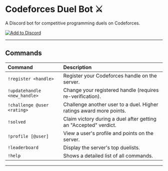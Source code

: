 # Codeforces Duel Bot ⚔️

A Discord bot for competitive programming duels on Codeforces.

<a href="https://discord.com/oauth2/authorize?client_id=1390376900676948183&permissions=84032&integration_type=0&scope=bot+applications.commands">
    <img src="https://img.shields.io/badge/Add%20to%20Discord-7289DA?style=for-the-badge&logo=discord&logoColor=white" alt="Add to Discord"/>
</a>

---

## Commands

| Command                      | Description                                                                  |
| :--------------------------- | :--------------------------------------------------------------------------- |
| `!register <handle>`         | Register your Codeforces handle on the server.                               |
| `!updatehandle <new_handle>` | Change your registered handle (requires re-verification).                    |
| `!challenge @user <rating>`  | Challenge another user to a duel. Higher ratings award more points.          |
| `!solved`                    | Claim victory during a duel after getting an "Accepted" verdict.             |
| `!profile [@user]`           | View a user's profile and points on the server.                              |
| `!leaderboard`               | Display the server's top duelists.                                           |
| `!help`                      | Shows a detailed list of all commands.                                       |

---
